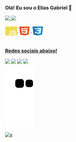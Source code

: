   
### Olá! Eu sou o Elias Gabriel 🖖

<div>
   <a href="https://github.com/EliasGsN">
   <img height="180em" src="https://github-readme-stats.vercel.app/api?username=EliasGsN&show_icons=true&theme=tokyonight&include_all_commits=false&count_private=false"/>
   <img height="180em" src="https://github-readme-stats.vercel.app/api/top-langs/?username=EliasGsN&layout=compact&langs_count=6&theme=tokyonight"/>
</div>

<div style="display: inline_block"><br>
  <img align="center" alt="Js" height="30" width="40" src="https://raw.githubusercontent.com/devicons/devicon/master/icons/javascript/javascript-plain.svg">
  <img align="center" alt="HTML" height="30" width="40" src="https://raw.githubusercontent.com/devicons/devicon/master/icons/html5/html5-original.svg">
  <img align="center" alt="CSS" height="30" width="40" src="https://raw.githubusercontent.com/devicons/devicon/master/icons/css3/css3-original.svg">
</div>
 
 <br>
 
  ### Redes sociais abaixo!
 
<div> 
  
  <a href="https://instagram.com/eliasgsn_" target="_blank"><img src="https://img.shields.io/badge/-Instagram-%23E4405F?style=for-the-badge&logo=instagram&logoColor=white" target="_blank"></a>
 <a href="https://discord.gg/cGM5ez8VW8" target="_blank"><img src="https://img.shields.io/badge/Discord-7289DA?style=for-the-badge&logo=discord&logoColor=white" target="_blank"></a> 
  <a href = "mailto:gabrielsilva20012005.eg@gmail.com"><img src="https://img.shields.io/badge/-Gmail-%23333?style=for-the-badge&logo=gmail&logoColor=white" target="_blank"></a>
  <a href="https://www.linkedin.com/in/elias-nunes-0a63a8163" target="_blank"><img src="https://img.shields.io/badge/-LinkedIn-%230077B5?style=for-the-badge&logo=linkedin&logoColor=white" target="_blank"></a> 
 
  ![Snake animation](https://github.com/EliasGsN/EliasGsN/blob/output/github-contribution-grid-snake.svg)

</div>
  
  
   [![e](https://img.shields.io/badge/Discord-7289DA?style=for-the-badge&logo=discord&logoColor=white)](discord.com/users/490587376259694592) 
